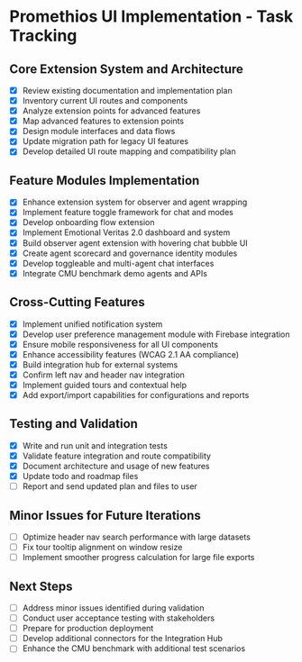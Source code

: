 # Promethios UI Implementation - Task Tracking

## Core Extension System and Architecture
- [x] Review existing documentation and implementation plan
- [x] Inventory current UI routes and components
- [x] Analyze extension points for advanced features
- [x] Map advanced features to extension points
- [x] Design module interfaces and data flows
- [x] Update migration path for legacy UI features
- [x] Develop detailed UI route mapping and compatibility plan

## Feature Modules Implementation
- [x] Enhance extension system for observer and agent wrapping
- [x] Implement feature toggle framework for chat and modes
- [x] Develop onboarding flow extension
- [x] Implement Emotional Veritas 2.0 dashboard and system
- [x] Build observer agent extension with hovering chat bubble UI
- [x] Create agent scorecard and governance identity modules
- [x] Develop toggleable and multi-agent chat interfaces
- [x] Integrate CMU benchmark demo agents and APIs

## Cross-Cutting Features
- [x] Implement unified notification system
- [x] Develop user preference management module with Firebase integration
- [x] Ensure mobile responsiveness for all UI components
- [x] Enhance accessibility features (WCAG 2.1 AA compliance)
- [x] Build integration hub for external systems
- [x] Confirm left nav and header nav integration
- [x] Implement guided tours and contextual help
- [x] Add export/import capabilities for configurations and reports

## Testing and Validation
- [x] Write and run unit and integration tests
- [x] Validate feature integration and route compatibility
- [x] Document architecture and usage of new features
- [x] Update todo and roadmap files
- [ ] Report and send updated plan and files to user

## Minor Issues for Future Iterations
- [ ] Optimize header nav search performance with large datasets
- [ ] Fix tour tooltip alignment on window resize
- [ ] Implement smoother progress calculation for large file exports

## Next Steps
- [ ] Address minor issues identified during validation
- [ ] Conduct user acceptance testing with stakeholders
- [ ] Prepare for production deployment
- [ ] Develop additional connectors for the Integration Hub
- [ ] Enhance the CMU benchmark with additional test scenarios
